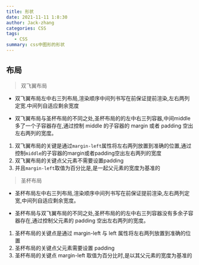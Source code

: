```yaml
---
title: 形状
date: 2021-11-11 1:8:30
author: Jack-zhang
categories: CSS
tags:
   - CSS
summary: css中图形的形状
---
```


## 布局

> 双飞翼布局

* 双飞翼布局左中右三列布局,渲染顺序中间列书写在前保证提前渲染,左右两列定宽.中间列自适应剩余宽度

* 双飞翼布局与圣杯布局的不同之处,圣杯布局的的左中右三列容器,中间middle多了一个子容器存在,通过控制 middle 的子容器的 margin 或者 padding 空出左右两列的宽度。

1. 双飞翼布局的关键是通过`margin-left`属性将左右两列放置到准确的位置,通过控制`middle`的子容器的margin或者padding空出左右两列的宽度
2. 双飞翼布局的关键点父元素不需要设置padding
3. 并且`margin-left`取值为百分比是,是一起父元素的宽度为基准的

> 圣杯布局

* 圣杯布局左中右三列布局,渲染顺序中间列书写在前保证提前渲染,左右两列定宽,中间列自适应剩余宽度。

* 圣杯布局与双飞翼布局的不同之处,圣杯布局的的左中右三列容器没有多余子容器存在,通过控制父元素的 padding 空出左右两列的宽度。

1. 圣杯布局的关键点是通过 margin-left 与 left 属性将左右两列放置到准确的位置
2. 圣杯布局的关键点父元素需要设置 padding
3. 圣杯布局的关键点 margin-left 取值为百分比时,是以其父元素的宽度为基准的
